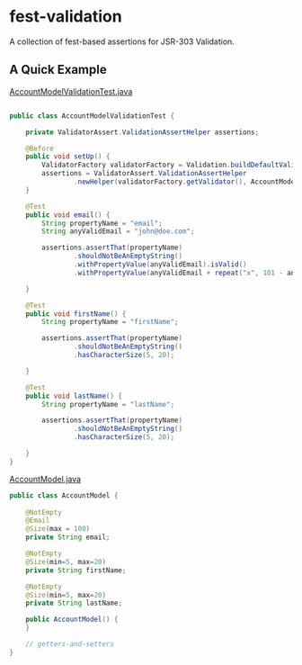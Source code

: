 fest-validation
===============

A collection of fest-based assertions for JSR-303 Validation.

A Quick Example
---------------

[AccountModelValidationTest.java](https://github.com/nfet/fest-validation/blob/1.0.0.RELEASE/example/src/test/java/org/easytesting/validation/example/AccountModelValidationTest.java)

```java

public class AccountModelValidationTest {

    private ValidatorAssert.ValidationAssertHelper assertions;

    @Before
    public void setUp() {
        ValidatorFactory validatorFactory = Validation.buildDefaultValidatorFactory();
        assertions = ValidatorAssert.ValidationAssertHelper
                .newHelper(validatorFactory.getValidator(), AccountModel.class);
    }

    @Test
    public void email() {
        String propertyName = "email";
        String anyValidEmail = "john@doe.com";

        assertions.assertThat(propertyName)
                .shouldNotBeAnEmptyString()
                .withPropertyValue(anyValidEmail).isValid()
                .withPropertyValue(anyValidEmail + repeat("x", 101 - anyValidEmail.length())).isNotValid();

    }

    @Test
    public void firstName() {
        String propertyName = "firstName";

        assertions.assertThat(propertyName)
                .shouldNotBeAnEmptyString()
                .hasCharacterSize(5, 20);

    }

    @Test
    public void lastName() {
        String propertyName = "lastName";

        assertions.assertThat(propertyName)
                .shouldNotBeAnEmptyString()
                .hasCharacterSize(5, 20);

    }
}

```

[AccountModel.java](https://github.com/nfet/fest-validation/blob/1.0.0.RELEASE/example/src/main/java/org/easytesting/validation/example/AccountModel.java)

```java
public class AccountModel {
    
    @NotEmpty
    @Email
    @Size(max = 100)
    private String email;

    @NotEmpty
    @Size(min=5, max=20)
    private String firstName;

    @NotEmpty
    @Size(min=5, max=20)
    private String lastName;

    public AccountModel() {
    }

    // getters-and-setters
}
```
